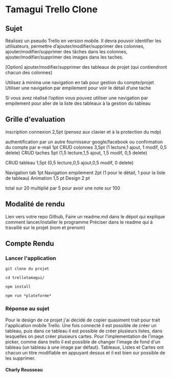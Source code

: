 # Tamagui Trello Clone

## Sujet
Réalisez un pseudo Trello en version mobile. 
Il devra pouvoir identifier les utilisateurs, 
permettre d’ajouter/modifier/supprimer des colonnes, 
ajouter/modifier/supprimer des tâches dans les colonnes, 
ajouter/modifier/supprimer des images dans les taches.

[Option] ajouter/modifier/supprimer des tableaux de projet (qui contiendront chacun des colonnes)

Utilisez à minima une navigation en tab pour gestion du compte/projet
Utiliser une navigation par empilement pour voir le détail d’une tache

Si vous avez réalisé l’option vous pouvez utiliser une navigation par empilement pour aller de la liste des tableaux à la gestion du tableau

## Grille d'evaluation

inscription connexion  2,5pt (pensez aux clavier et à la protection du mdp)

authentification par un autre fournisseur google/facebook ou confirmation du compte par e-mail 1pt
CRUD colonnes 3,5pt (1 lecture,1 ajout, 1 modif, 0,5 delete)
CRUD taches 5pt (1,5 lecture,1,5 ajout, 1,5 modif, 0,5 delete)

CRUD tableau 1,5pt (0,5 lecture,0,5 ajout,0,5 modif, 0 delete)

Navigation tab 1pt
Navigation empilement 2pt (1 pour le détail, 1 pour la liste de tableau)
Animation 1,5 pt
Design 2 pt

total sur 20 multiplié par 5 pour avoir une note sur 100

## Modalité de rendu

Lien vers votre repo Github, 
Faire un readme.md dans le dépot qui explique comment lancer/installer le programme
Préciser dans le readme qui à travaillé sur le projet (nom et prenom)

## Compte Rendu

### Lancer l'application

``` git clone du projet ```

``` cd trellotamagui/ ```

``` npm install ```

``` npm run *plateforme* ```

### Réponse au sujet

Pour le design de ce projet j'ai décidé de copier quasiment trait pour trait l'application mobile Trello.
Une fois connecté il est possible de créer un tableau, puis dans ce tableau il est possible de créer plusieurs listes, dans lesquelles on peut créer plusieurs cartes.
Pour l'implementation de l'image picker, comme dans trello il est possible de changer l'image de fond d'un tableau (un tableau à une image par défaut).
Tableaux, Listes et Cartes ont chacun un titre modifiable en appuyant dessus et il est bien sur possible de les supprimer.

#### Charly Rousseau
